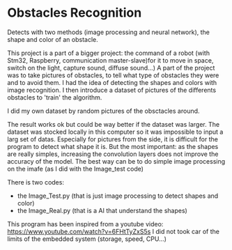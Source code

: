 # Obstacles Recognition
Detects with two methods (image processing and neural network), the shape and color of an obstacle.

This project is a part of a bigger project: the command of a robot (with Stm32, Raspberry, communication master-slave)for it to move in space, switch on the light, capture sound, diffuse sound...)
A part of the project was to take pictures of obstacles, to tell what type of obstacles they were and to avoid them.
I had the idea of detecting the shapes and colors with image recognition. 
I then introduce a dataset of pictures of the differents obstacles to 'train' the algorithm. 

I did my own dataset by random pictures of the obsctacles around.

The result works ok but could be way better if the dataset was larger. The dataset was stocked locally in this computer so  it was impossible to input a larg set of datas.
Especially for pictures from the side, it is difficult for the program to detect what shape it is. 
But the most important: as the shapes are really simples, increasing the convolution layers does not improve the accuracy of the model. The best way can be to do simple image processing on the imafe (as I did with the Image_test code)
 
There is two codes: 
- the Image_Test.py (that is just image processing to detect shapes and color)
- the Image_Real.py (that is a AI that understand the shapes)


This program has been inspired from a youtube video: https://www.youtube.com/watch?v=6FHtTyZxS5s
I did not took car of the limits of the embedded system (storage, speed, CPU...)
